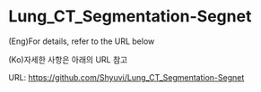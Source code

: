 # Lung_CT_Segmentation-Segnet

(Eng)For details, refer to the URL below

(Ko)자세한 사항은 아래의 URL 참고

URL: https://github.com/Shyuvi/Lung_CT_Segmentation-Segnet
